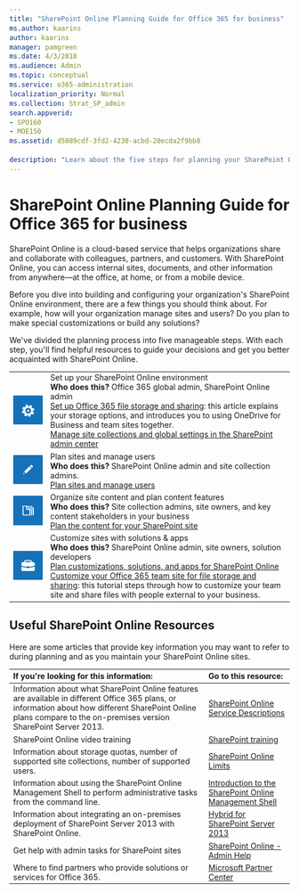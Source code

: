 ```yaml
---
title: "SharePoint Online Planning Guide for Office 365 for business"
ms.author: kaarins
author: kaarins
manager: pamgreen
ms.date: 4/3/2018
ms.audience: Admin
ms.topic: conceptual
ms.service: o365-administration
localization_priority: Normal
ms.collection: Strat_SP_admin
search.appverid:
- SPO160
- MOE150
ms.assetid: d5089cdf-3fd2-4230-acbd-20ecda2f9bb8

description: "Learn about the five steps for planning your SharePoint Online environment."
---
```


# SharePoint Online Planning Guide for Office 365 for business

SharePoint Online is a cloud-based service that helps organizations share and collaborate with colleagues, partners, and customers. With SharePoint Online, you can access internal sites, documents, and other information from anywhere—at the office, at home, or from a mobile device.
  
Before you dive into building and configuring your organization's SharePoint Online environment, there are a few things you should think about. For example, how will your organization manage sites and users? Do you plan to make special customizations or build any solutions?
  
We've divided the planning process into five manageable steps. With each step, you'll find helpful resources to guide your decisions and get you better acquainted with SharePoint Online. 
  
|||
|:-----|:-----|
|![Tile image of a gear to suggest the concept of configuring global settings for a SharePoint Online environment.](media/64f7c58f-851d-41c8-abe8-823ea52dce60.png)           <br/> | Set up your SharePoint Online environment  <br/> **Who does this?** Office 365 global admin, SharePoint Online admin  <br/> [Set up Office 365 file storage and sharing](https://support.office.com/article/7aa9cdc8-2245-4218-81ee-86fa7c35f1de): this article explains your storage options, and introduces you to using OneDrive for Business and team sites together.  <br/> [Manage site collections and global settings in the SharePoint admin center](manage-site-collections-and-global-settings-in-the-sharepoint-admin-center.md) <br/> |
|![Tile image of a pencil to suggest the concept of planning sites and users](media/574bc561-523e-49f4-b07a-7c70ea1db41b.png)           <br/> | Plan sites and manage users  <br/> **Who does this?** SharePoint Online admin and site collection admins.  <br/> [Plan sites and manage users](https://support.office.com/article/95f9eb7a-4ac8-4dd5-a883-17686cbf8fff) <br/> |
|![Tile image of a stack of papers to represent the concept of organizing content](media/abb183d3-208f-42f8-9cd6-7ddeb5127a38.png)           <br/> | Organize site content and plan content features  <br/> **Who does this?** Site collection admins, site owners, and key content stakeholders in your business  <br/> [Plan the content for your SharePoint site](https://support.office.com/article/6cfc059e-2c45-46d5-8d7d-507d3dace301) <br/> |
|![Tile image of a tool box to suggest the concept of customizing sites and building solutions.](media/232048cf-0bae-4e59-bb85-8c5f6a01e0c4.png)           <br/> | Customize sites with solutions &amp; apps  <br/> **Who does this?** SharePoint Online admin, site owners, solution developers  <br/> [Plan customizations, solutions, and apps for SharePoint Online](plan-customizations-solutions-and-apps-for-sharepoint-online.md) <br/> [Customize your Office 365 team site for file storage and sharing](https://support.office.com/article/70a62f09-45ea-4968-8482-43cddfb8cc01): this tutorial steps through how to customize your team site and share files with people external to your business.  <br/> |
   
## Useful SharePoint Online Resources
<a name="__top"> </a>

Here are some articles that provide key information you may want to refer to during planning and as you maintain your SharePoint Online sites.
  
|**If you're looking for this information:**|**Go to this resource:**|
|:-----|:-----|
|Information about what SharePoint Online features are available in different Office 365 plans, or information about how different SharePoint Online plans compare to the on-premises version SharePoint Server 2013.  <br/> |[SharePoint Online Service Descriptions](https://technet.microsoft.com/en-us/library/jj819267.aspx) <br/> |
|SharePoint Online video training  <br/> |[SharePoint training](https://support.office.com/article/cb8ef501-84db-4427-ac77-ec2009fb8e23) <br/> |
|Information about storage quotas, number of supported site collections, number of supported users.  <br/> |[SharePoint Online Limits](https://go.microsoft.com/fwlink/p/?LinkID=856113) <br/> |
|Information about using the SharePoint Online Management Shell to perform administrative tasks from the command line.  <br/> |[Introduction to the SharePoint Online Management Shell](https://support.office.com/article/c16941c3-19b4-4710-8056-34c034493429) <br/> |
|Information about integrating an on-premises deployment of SharePoint Server 2013 with SharePoint Online.  <br/> |[Hybrid for SharePoint Server 2013](https://technet.microsoft.com/en-us/library/jj838715.aspx) <br/> |
|Get help with admin tasks for SharePoint sites  <br/> |[SharePoint Online - Admin Help](https://support.office.com/article/79eb0420-8cbd-4bcb-a90b-ddc7d3ab4b3a) <br/> |
|Where to find partners who provide solutions or services for Office 365.  <br/> |[Microsoft Partner Center](https://partnercenter.microsoft.com/en-us/pcv/search) <br/> |
   

